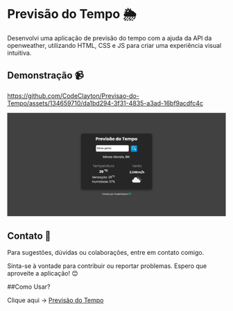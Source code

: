 # Previsão do Tempo 🌦️

Desenvolvi uma aplicação de previsão do tempo com a ajuda da API da openweather, utilizando HTML, CSS e JS para criar uma experiência visual intuitiva.

## Demonstração 📹

https://github.com/CodeClayton/Previsao-do-Tempo/assets/134659710/da1bd294-3f31-4835-a3ad-16bf9acdfc4c

![Demonstração da Aplicação](src/img/preview.png)

## Contato 📧

Para sugestões, dúvidas ou colaborações, entre em contato comigo.

Sinta-se à vontade para contribuir ou reportar problemas. Espero que aproveite a aplicação! 😊

##Como Usar?

Clique aqui -> [Previsão do Tempo](https://codeclayton.github.io/Previsao-do-Tempo/)
```
